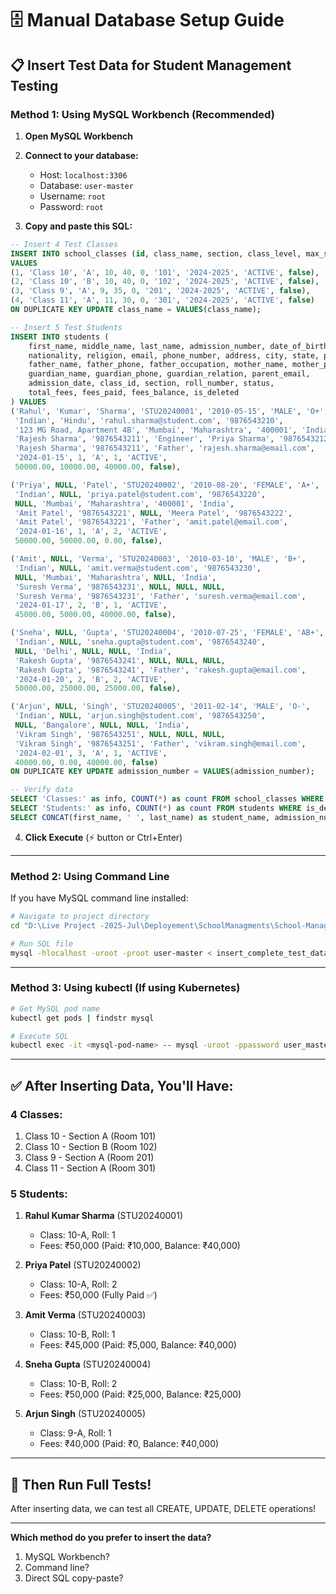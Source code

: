 # 🗄️ Manual Database Setup Guide

## 📋 Insert Test Data for Student Management Testing

### **Method 1: Using MySQL Workbench (Recommended)**

1. **Open MySQL Workbench**
2. **Connect to your database:**
   - Host: `localhost:3306`
   - Database: `user-master`
   - Username: `root`
   - Password: `root`

3. **Copy and paste this SQL:**

```sql
-- Insert 4 Test Classes
INSERT INTO school_classes (id, class_name, section, class_level, max_students, current_students, room_number, academic_year, status, is_deleted) 
VALUES 
(1, 'Class 10', 'A', 10, 40, 0, '101', '2024-2025', 'ACTIVE', false),
(2, 'Class 10', 'B', 10, 40, 0, '102', '2024-2025', 'ACTIVE', false),
(3, 'Class 9', 'A', 9, 35, 0, '201', '2024-2025', 'ACTIVE', false),
(4, 'Class 11', 'A', 11, 30, 0, '301', '2024-2025', 'ACTIVE', false)
ON DUPLICATE KEY UPDATE class_name = VALUES(class_name);

-- Insert 5 Test Students
INSERT INTO students (
    first_name, middle_name, last_name, admission_number, date_of_birth, gender, blood_group,
    nationality, religion, email, phone_number, address, city, state, postal_code, country,
    father_name, father_phone, father_occupation, mother_name, mother_phone,
    guardian_name, guardian_phone, guardian_relation, parent_email,
    admission_date, class_id, section, roll_number, status,
    total_fees, fees_paid, fees_balance, is_deleted
) VALUES 
('Rahul', 'Kumar', 'Sharma', 'STU20240001', '2010-05-15', 'MALE', 'O+',
 'Indian', 'Hindu', 'rahul.sharma@student.com', '9876543210',
 '123 MG Road, Apartment 4B', 'Mumbai', 'Maharashtra', '400001', 'India',
 'Rajesh Sharma', '9876543211', 'Engineer', 'Priya Sharma', '9876543212',
 'Rajesh Sharma', '9876543211', 'Father', 'rajesh.sharma@email.com',
 '2024-01-15', 1, 'A', 1, 'ACTIVE',
 50000.00, 10000.00, 40000.00, false),

('Priya', NULL, 'Patel', 'STU20240002', '2010-08-20', 'FEMALE', 'A+',
 'Indian', NULL, 'priya.patel@student.com', '9876543220',
 NULL, 'Mumbai', 'Maharashtra', '400001', 'India',
 'Amit Patel', '9876543221', NULL, 'Meera Patel', '9876543222',
 'Amit Patel', '9876543221', 'Father', 'amit.patel@email.com',
 '2024-01-16', 1, 'A', 2, 'ACTIVE',
 50000.00, 50000.00, 0.00, false),

('Amit', NULL, 'Verma', 'STU20240003', '2010-03-10', 'MALE', 'B+',
 'Indian', NULL, 'amit.verma@student.com', '9876543230',
 NULL, 'Mumbai', 'Maharashtra', NULL, 'India',
 'Suresh Verma', '9876543231', NULL, NULL, NULL,
 'Suresh Verma', '9876543231', 'Father', 'suresh.verma@email.com',
 '2024-01-17', 2, 'B', 1, 'ACTIVE',
 45000.00, 5000.00, 40000.00, false),

('Sneha', NULL, 'Gupta', 'STU20240004', '2010-07-25', 'FEMALE', 'AB+',
 'Indian', NULL, 'sneha.gupta@student.com', '9876543240',
 NULL, 'Delhi', NULL, NULL, 'India',
 'Rakesh Gupta', '9876543241', NULL, NULL, NULL,
 'Rakesh Gupta', '9876543241', 'Father', 'rakesh.gupta@email.com',
 '2024-01-20', 2, 'B', 2, 'ACTIVE',
 50000.00, 25000.00, 25000.00, false),

('Arjun', NULL, 'Singh', 'STU20240005', '2011-02-14', 'MALE', 'O-',
 'Indian', NULL, 'arjun.singh@student.com', '9876543250',
 NULL, 'Bangalore', NULL, NULL, 'India',
 'Vikram Singh', '9876543251', NULL, NULL, NULL,
 'Vikram Singh', '9876543251', 'Father', 'vikram.singh@email.com',
 '2024-02-01', 3, 'A', 1, 'ACTIVE',
 40000.00, 0.00, 40000.00, false)
ON DUPLICATE KEY UPDATE admission_number = VALUES(admission_number);

-- Verify data
SELECT 'Classes:' as info, COUNT(*) as count FROM school_classes WHERE is_deleted = false;
SELECT 'Students:' as info, COUNT(*) as count FROM students WHERE is_deleted = false;
SELECT CONCAT(first_name, ' ', last_name) as student_name, admission_number, fees_balance FROM students WHERE is_deleted = false;
```

4. **Click Execute** (⚡ button or Ctrl+Enter)

---

### **Method 2: Using Command Line**

If you have MySQL command line installed:

```bash
# Navigate to project directory
cd "D:\Live Project -2025-Jul\Deployement\SchoolManagments\School-Managments"

# Run SQL file
mysql -hlocalhost -uroot -proot user-master < insert_complete_test_data.sql
```

---

### **Method 3: Using kubectl (If using Kubernetes)**

```bash
# Get MySQL pod name
kubectl get pods | findstr mysql

# Execute SQL
kubectl exec -it <mysql-pod-name> -- mysql -uroot -ppassword user_master < insert_complete_test_data.sql
```

---

## ✅ **After Inserting Data, You'll Have:**

### **4 Classes:**
1. Class 10 - Section A (Room 101)
2. Class 10 - Section B (Room 102)
3. Class 9 - Section A (Room 201)
4. Class 11 - Section A (Room 301)

### **5 Students:**
1. **Rahul Kumar Sharma** (STU20240001)
   - Class: 10-A, Roll: 1
   - Fees: ₹50,000 (Paid: ₹10,000, Balance: ₹40,000)
   
2. **Priya Patel** (STU20240002)
   - Class: 10-A, Roll: 2
   - Fees: ₹50,000 (Fully Paid ✅)
   
3. **Amit Verma** (STU20240003)
   - Class: 10-B, Roll: 1
   - Fees: ₹45,000 (Paid: ₹5,000, Balance: ₹40,000)
   
4. **Sneha Gupta** (STU20240004)
   - Class: 10-B, Roll: 2
   - Fees: ₹50,000 (Paid: ₹25,000, Balance: ₹25,000)
   
5. **Arjun Singh** (STU20240005)
   - Class: 9-A, Roll: 1
   - Fees: ₹40,000 (Paid: ₹0, Balance: ₹40,000)

---

## 🎯 **Then Run Full Tests!**

After inserting data, we can test all CREATE, UPDATE, DELETE operations!

---

**Which method do you prefer to insert the data?**
1. MySQL Workbench?
2. Command line?
3. Direct SQL copy-paste?

